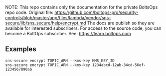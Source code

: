 <!-- note marker start -->
NOTE: This repo contains only the documentation for the private BoltsOps repo code.
Original file: https://github.com/boltops-pro/security-controls/blob/master/app/files/lambda/vendor/sns-secure/lib/sns_secure/help/encrypt.md
The docs are publish so they are available for interested subscribers.
For access to the source code, you can become a BoltOps subscriber.
See: https://learn.boltops.com

<!-- note marker end -->

## Examples

    sns-secure encrypt TOPIC_ARN --kms-key KMS_KEY_ID
    sns-secure encrypt TOPIC_ARN --kms-key 1234abcd-12ab-34cd-56ef-1234567890ab
